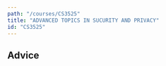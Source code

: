 ```yaml
---
path: "/courses/CS3525"
title: "ADVANCED TOPICS IN SUCURITY AND PRIVACY"
id: "CS3525"
---
```


## Advice

